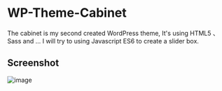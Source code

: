 # WP-Theme-Cabinet

The cabinet is my second created WordPress theme, It's using HTML5 、Sass and ... I will try to using Javascript ES6 to create a slider box. 

## Screenshot
![image](https://github.com/omgezero/Cabinet/blob/master/screenshot.png)
